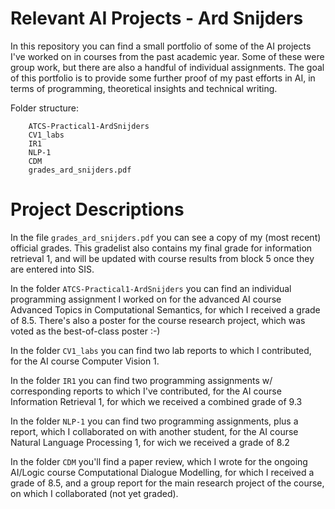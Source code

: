 # Relevant AI Projects - Ard Snijders

In this repository you can find a small portfolio of some of the AI projects I've worked on in courses from the past academic year. Some of these were group work, but there are also a handful of individual assignments. The goal of this portfolio is to provide some further proof of my past efforts in AI, in terms of programming, theoretical insights and technical writing.

Folder structure:

```
	ATCS-Practical1-ArdSnijders
	CV1_labs
	IR1
	NLP-1
	CDM
	grades_ard_snijders.pdf
```

# Project Descriptions

In the file ```grades_ard_snijders.pdf``` you can see a copy of my (most recent) official grades. This gradelist also contains my final grade for information retrieval 1, and will be updated with course results from block 5 once they are entered into SIS.

In the folder ```ATCS-Practical1-ArdSnijders``` you can find an individual programming assignment I worked on for the advanced AI course Advanced Topics in Computational Semantics, for which I received a grade of 8.5. There's also a poster for the course research project, which was voted as the best-of-class poster :-)

In the folder ```CV1_labs``` you can find two lab reports to which I contributed, for the AI course Computer Vision 1.

In the folder ```IR1``` you can find two programming assignments w/ corresponding reports to which I've contributed, for the AI course Information Retrieval 1, for which we received a combined grade of 9.3

In the folder ```NLP-1``` you can find two programming assignments, plus a report, which I collaborated on with another student, for the AI course Natural Language Processing 1, for wich we received a grade of 8.2

In the folder ```CDM``` you'll find a paper review, which I wrote for the ongoing AI/Logic course Computational Dialogue Modelling, for which I received a grade of 8.5, and a group report for the main research project of the course, on which I collaborated (not yet graded).
